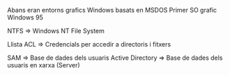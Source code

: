 Abans eran entorns grafics Windows basats en MSDOS
Primer SO grafic Windows 95

NTFS => Windows NT File System

Llista ACL => Credencials per accedir a directoris i fitxers

SAM => Base de dades dels usuaris
Active Directory => Base de dades dels usuaris en xarxa (Server)

